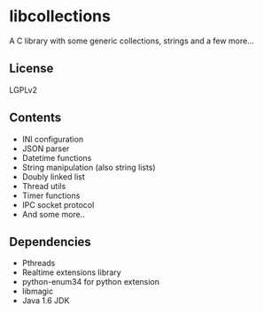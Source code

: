 # libcollections

A C library with some generic collections, strings and a few more...

## License

LGPLv2

## Contents

* INI configuration
* JSON parser
* Datetime functions
* String manipulation (also string lists)
* Doubly linked list
* Thread utils
* Timer functions
* IPC socket protocol
* And some more..

## Dependencies

* Pthreads
* Realtime extensions library
* python-enum34 for python extension
* libmagic
* Java 1.6 JDK

